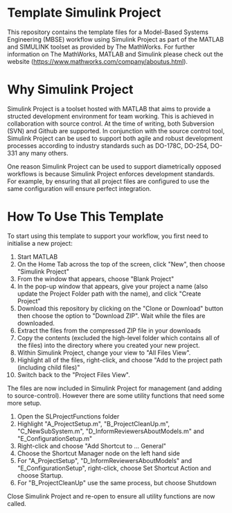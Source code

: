 # Template Simulink Project
This repository contains the template files for a Model-Based Systems Engineering (MBSE) workflow using Simulink Project as part of the MATLAB and SIMULINK toolset as provided by The MathWorks. For further information on The MathWorks, MATLAB and Simulink please check out the website (https://www.mathworks.com/company/aboutus.html).

# Why Simulink Project
Simulink Project is a toolset hosted with MATLAB that aims to provide a structed development environment for team working. This is achieved in collaboration with source control. At the time of writing, both Subversion (SVN) and Github are supported. In conjunction with the source control tool, Simulink Project can be used to support both agile and robust development processes according to industry standards such as DO-178C, DO-254, DO-331 any many others.

One reason Simulink Project can be used to support diametrically opposed workflows is because Simulink Project enforces development standards. For example, by ensuring that all project files are configured to use the same configuration will ensure perfect integration.

# How To Use This Template
To start using this template to support your workflow, you first need to initialise a new project:

  1. Start MATLAB
  2. On the Home Tab across the top of the screen, click "New", then choose "Simulink Project"
  3. From the window that appears, choose "Blank Project"
  4. In the pop-up window that appears, give your project a name (also update the Project Folder path with the name), and click "Create Project"
  5. Download this repository by clicking on the "Clone or Download" button then choose the option to "Download ZIP". Wait while the files are downloaded. 
  6. Extract the files from the compressed ZIP file in your downloads
  7. Copy the contents (excluded the high-level folder which contains all of the files) into the directory where you created your new project.
  8. Within Simulink Project, change your view to "All Files View".
  9. Highlight all of the files, right-click, and choose "Add to the project path (including child files)"
  10. Switch back to the "Project Files View".

The files are now included in Simulink Project for management (and adding to source-control). However there are some utility functions that need some more setup.

   1. Open the SLProjectFunctions folder
   2. Highlight "A_ProjectSetup.m", "B_ProjectCleanUp.m", "C_NewSubSystem.m", "D_InformReviewersAboutModels.m" and "E_ConfigurationSetup.m"
   3. Right-click and choose "Add Shortcut to ... General"
   4. Choose the Shortcut Manager node on the left hand side
   5. For "A_ProjectSetup", "D_InformReviewersAboutModels" and "E_ConfigurationSetup", right-click, choose Set Shortcut Action and choose Startup.
   6. For "B_ProjectCleanUp" use the same process, but choose Shutdown
  
 Close Simulink Project and re-open to ensure all utility functions are now called.
   
   
